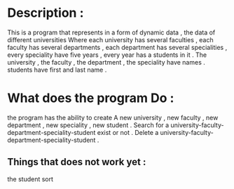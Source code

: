 # Description :
This is a program that represents in a form of dynamic data , 
the data of different universities Where each university has several faculties , 
each faculty has several departments , 
each department has several specialities , 
every speciality have five years ,
every year has a students in it .
The university , the faculty , the department , the speciality have names .
students have first and last name .
# What does the program Do :
the program has the ability to create A new university , new faculty , new department , new speciality , new student .
Search for a university-faculty-department-speciality-student exist or not .
Delete a university-faculty-department-speciality-student .
## Things that does not work yet :
the student sort
